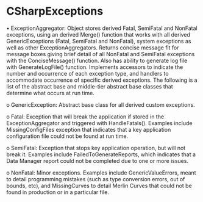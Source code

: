 # CSharpExceptions
•	ExceptionAggregator: Object stores derived Fatal, SemiFatal and NonFatal exceptions, using an derived Merge() function that works with all derived GenericExceptions (Fatal, SemiFatal and NonFatal), system exceptions as well as other ExceptionAggregators. Returns concise message fit for message boxes giving brief detail of all NonFatal and SemiFatal exceptions with the ConciseMessage() function. Also has ability to generate log file with GenerateLogFile() function. Implements accessors to indicate the number and occurrence of each exception type, and handlers to accommodate occurrence of specific derived exceptions. The following is a list of the abstract base and middle-tier abstract base classes that determine what occurs at run time.

o GenericException: Abstract base class for all derived custom exceptions. 

o Fatal: Exception that will break the application if stored in the ExceptionAggregator and triggered with HandleFatals(). Examples include MissingConfigFiles exception that indicates that a key application configuration file could not be found at run time.

o	SemiFatal: Exception that stops key application operation, but will not break it. Examples include FailedToGenerateReports, which indicates that a Data Manager report could not be completed due to one or more issues.

o	NonFatal: Minor exceptions. Examples include GenericValueErrors, meant to detail programming mistakes (such as type conversion errors, out of bounds, etc), and MissingCurves to detail Merlin Curves that could not be found in production or in a particular file. 

